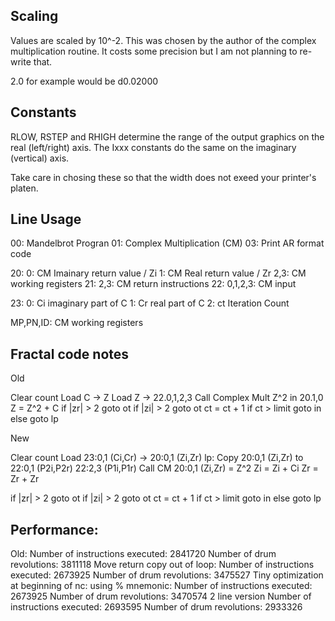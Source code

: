 ## Scaling

Values are scaled by 10^-2. This was chosen by the author of
the complex multiplication routine. It costs some precision
but I am not planning to re-write that.

2.0 for example would be d0.02000

## Constants

RLOW, RSTEP and RHIGH determine the range of the output graphics on the real (left/right) axis. The Ixxx constants do the same on the imaginary (vertical) axis.

Take care in chosing these so that the width does not exeed your printer's platen.

## Line Usage

00: Mandelbrot Progran
01: Complex Multiplication (CM)
03: Print AR format code

20:
    0:          CM Imainary return value / Zi
    1:          CM Real return value / Zr
    2,3:        CM working registers
21:
    2,3:        CM return instructions
22:
    0,1,2,3:    CM input

23:
    0:          Ci imaginary part of C
    1:          Cr real part of C
    2:          ct Iteration Count

MP,PN,ID:       CM working registers

## Fractal code notes

Old

Clear count
Load C -> Z
Load Z -> 22.0,1,2,3
Call Complex Mult
    Z^2 in 20.1,0
Z = Z^2 + C
if |zr| > 2 goto ot
if |zi| > 2 goto ot
ct = ct + 1
if ct > limit goto in
else goto lp

New

Clear count
Load 23:0,1 (Ci,Cr) -> 20:0,1 (Zi,Zr)
lp:
Copy 20:0,1 (Zi,Zr) to
    22:0,1 (P2i,P2r)
    22:2,3 (P1i,P1r)
Call CM
    20:0,1 (Zi,Zr) = Z^2
Zi = Zi + Ci
Zr = Zr + Zr

if |zr| > 2 goto ot
if |zi| > 2 goto ot
ct = ct + 1
if ct > limit goto in
else goto lp

## Performance:
Old:
                Number of instructions executed:  2841720
                     Number of drum revolutions:  3811118
Move return copy out of loop:
                Number of instructions executed:  2673925
                     Number of drum revolutions:  3475527
Tiny optimization at beginning of nc: using % mnemonic:
                Number of instructions executed:  2673925
                     Number of drum revolutions:  3470574
2 line version
                Number of instructions executed:  2693595
                     Number of drum revolutions:  2933326